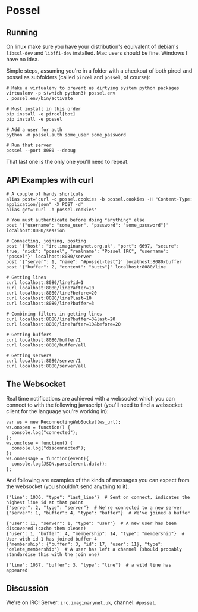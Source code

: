 # Possel

## Running
On linux make sure you have your distribution's equivalent of debian's `libssl-dev` and `libffi-dev` installed. Mac
users should be fine. Windows I have no idea.

Simple steps, assuming you're in a folder with a checkout of both pircel and possel as subfolders (called `pircel` and
`possel`, of course):

    # Make a virtualenv to prevent us dirtying system python packages
    virtualenv -p $(which python3) possel.env
    . possel.env/bin/activate

    # Must install in this order
    pip install -e pircel[bot]
    pip install -e possel

    # Add a user for auth
    python -m possel.auth some_user some_password

    # Run that server
    possel --port 8080 --debug

That last one is the only one you'll need to repeat.

## API Examples with curl

    # A couple of handy shortcuts
    alias post='curl -c possel.cookies -b possel.cookies -H "Content-Type: application/json" -X POST -d'
    alias get='curl -b possel.cookies'

    # You must authenticate before doing *anything* else
    post '{"username": "some_user", "password": "some_password"}' localhost:8080/session

    # Connecting, joining, posting
    post '{"host": "irc.imaginarynet.org.uk", "port": 6697, "secure": true, "nick": "possel", "realname": "Possel IRC", "username": "possel"}' localhost:8080/server
    post '{"server": 1, "name": "#possel-test"}' localhost:8080/buffer
    post '{"buffer": 2, "content": "butts"}' localhost:8080/line

    # Getting lines
    curl localhost:8080/line?id=1
    curl localhost:8080/line?after=10
    curl localhost:8080/line?before=20
    curl localhost:8080/line?last=10
    curl localhost:8080/line?buffer=3

    # Combining filters in getting lines
    curl localhost:8080/line?buffer=3&last=20
    curl localhost:8080/line?after=10&before=20

    # Getting buffers
    curl localhost:8080/buffer/1
    curl localhost:8080/buffer/all

    # Getting servers
    curl localhost:8080/server/1
    curl localhost:8080/server/all

## The Websocket
Real time notifications are achieved with a websocket which you can connect to with the following javascript (you'll
need to find a websocket client for the language you're working in):

    var ws = new ReconnectingWebSocket(ws_url);
    ws.onopen = function() {
      console.log("connected");
    };
    ws.onclose = function() {
      console.log("disconnected");
    };
    ws.onmessage = function(event){
      console.log(JSON.parse(event.data));
    };

And following are examples of the kinds of messages you can expect from the websocket (you shouldn't send anything to
it).

    {"line": 1036, "type": "last_line"}  # Sent on connect, indicates the highest line id at that point
    {"server": 2, "type": "server"}  # We're connected to a new server
    {"server": 1, "buffer": 4, "type": "buffer"}  # We've joined a buffer

    {"user": 11, "server": 1, "type": "user"}  # A new user has been discovered (cache them please)
    {"user": 1, "buffer": 4, "membership": 14, "type": "membership"}  # User with id 1 has joined buffer 4
    {"membership": {"buffer": 3, "id": 17, "user": 11}, "type": "delete_membership"}  # A user has left a channel (should probably standardise this with the join one)

    {"line": 1037, "buffer": 3, "type": "line"}  # a wild line has appeared

## Discussion

We're on IRC! Server: `irc.imaginarynet.uk`, channel: `#possel`.
